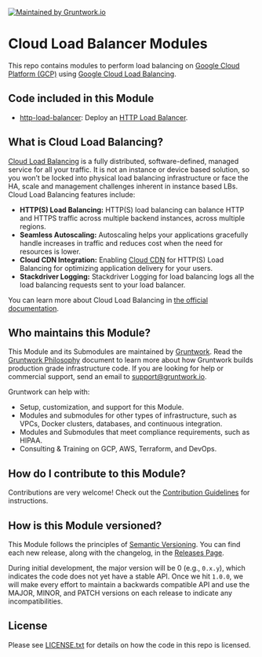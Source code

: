 [![Maintained by Gruntwork.io](https://img.shields.io/badge/maintained%20by-gruntwork.io-%235849a6.svg)](https://gruntwork.io/?ref=repo_google_load_balancer)

# Cloud Load Balancer Modules

This repo contains modules to perform load balancing on [Google Cloud Platform (GCP)](https://cloud.google.com/) using [Google Cloud Load Balancing](https://cloud.google.com/load-balancing/).

## Code included in this Module

* [http-load-balancer](/modules/http-load-balancer): Deploy an [HTTP Load Balancer](https://cloud.google.com/load-balancing/docs/https/).


## What is Cloud Load Balancing?

[Cloud Load Balancing](https://cloud.google.com/load-balancing/) is a fully distributed, software-defined, managed service for all your traffic. It is not an instance or device based solution, so you won’t be locked into physical load balancing infrastructure or face the HA, scale and management challenges inherent in instance based LBs. Cloud Load Balancing features include:  

* **HTTP(S) Load Balancing:** HTTP(S) load balancing can balance HTTP and HTTPS traffic across multiple backend instances, across multiple regions.
* **Seamless Autoscaling:** Autoscaling helps your applications gracefully handle increases in traffic and reduces cost when the need for resources is lower.
* **Cloud CDN Integration:** Enabling [Cloud CDN](https://cloud.google.com/cdn/) for HTTP(S) Load Balancing for optimizing application delivery for your users.
* **Stackdriver Logging:** Stackdriver Logging for load balancing logs all the load balancing requests sent to your load balancer.

You can learn more about Cloud Load Balancing in [the official documentation](https://cloud.google.com/load-balancing/docs/).

## Who maintains this Module?

This Module and its Submodules are maintained by [Gruntwork](http://www.gruntwork.io/). Read the [Gruntwork Philosophy](/GRUNTWORK_PHILOSOPHY.md) document to learn more about how Gruntwork builds production grade infrastructure code. If you are looking for help or
commercial support, send an email to
[support@gruntwork.io](mailto:support@gruntwork.io?Subject=Google%20LB%20Module).

Gruntwork can help with:

* Setup, customization, and support for this Module.
* Modules and submodules for other types of infrastructure, such as VPCs, Docker clusters, databases, and continuous
  integration.
* Modules and Submodules that meet compliance requirements, such as HIPAA.
* Consulting & Training on GCP, AWS, Terraform, and DevOps.


## How do I contribute to this Module?

Contributions are very welcome! Check out the [Contribution Guidelines](/CONTRIBUTING.md) for instructions.


## How is this Module versioned?

This Module follows the principles of [Semantic Versioning](http://semver.org/). You can find each new release, along
with the changelog, in the [Releases Page](../../releases).

During initial development, the major version will be 0 (e.g., `0.x.y`), which indicates the code does not yet have a
stable API. Once we hit `1.0.0`, we will make every effort to maintain a backwards compatible API and use the MAJOR,
MINOR, and PATCH versions on each release to indicate any incompatibilities.


## License

Please see [LICENSE.txt](/LICENSE.txt) for details on how the code in this repo is licensed.
